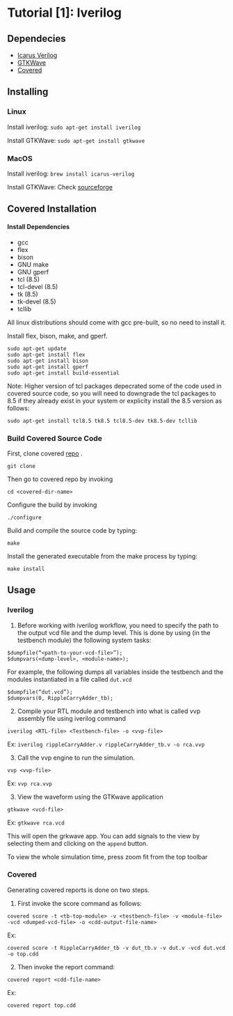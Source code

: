 # Tutorial [1]: Iverilog 

## Dependecies

- [Icarus Verilog](http://iverilog.icarus.com/)
- [GTKWave](http://gtkwave.sourceforge.net/)
- [Covered](http://covered.sourceforge.net/)

## Installing

### Linux
  Install iverilog: 
  ``
  sudo apt-get install iverilog
  ``
  
  Install GTKWave: 
  ``
  sudo apt-get install gtkwave
  ``
  
### MacOS

  Install iverilog:
  ``
  brew install icarus-verilog
  ``
  
  Install GTKWave: Check [sourceforge](http://gtkwave.sourceforge.net/)
  
  
  ## Covered Installation
 
 #### Install Dependencies
 
  - gcc 
  - flex 
  - bison
  - GNU make
  - GNU gperf
  - tcl (8.5)
  - tcl-devel (8.5)
  - tk (8.5)
  - tk-devel (8.5)
  - tcllib
  
  All linux distributions should come with gcc pre-built, so no need to install it. 
  
  Install flex, bison, make, and gperf.
 
  ```
  sudo apt-get update 
  sudo apt-get install flex
  sudo apt-get install bison
  sudo apt-get install gperf
  sudo apt-get install build-essential
  ```
  
  Note: Higher version of tcl packages depecrated some of the code used in covered source code, so you will need to downgrade the tcl packages to 8.5 if they already exist in your system or explicity install the 8.5 version as follows: 
  
  ``
   sudo apt-get install tcl8.5 tk8.5 tcl8.5-dev tk8.5-dev tcllib
  ``
  
  ### Build Covered Source Code
  
  First, clone covered [repo]() . 
  
  ``
  git clone 
  ``
  
  Then go to covered repo by invoking
  
  ``
  cd <covered-dir-name>
  ``
  
  Configure the build by invoking
  
  ``
  ./configure
  ``
  
  Build and compile the source code by typing: 
  
  ``
  make
  ``
  
  Install the generated executable from the make process by typing: 
  
  ``
  make install
  ``
  
## Usage
  
### Iverilog

1) Before working with iverilog workflow, you need to specify the path to the output vcd file and the dump level. This is done by using (in the testbench module) the following system tasks:
 
  ```
  $dumpfile(“<path-to-your-vcd-file>”);
  $dumpvars(<dump-level>, <module-name>);
  ```

  For example, the following dumps all variables inside the testbench and the modules instantiated in a file called ``dut.vcd``

  ```
  $dumpfile(“dut.vcd”);
  $dumpvars(0, RippleCarryAdder_tb);
  ```

2) Compile your RTL module and testbench into what is called vvp assembly file using iverilog command

  ``
  iverilog <RTL-file> <Testbench-file> -o <vvp-file>
  ``

  Ex: ``iverilog rippleCarryAdder.v rippleCarryAdder_tb.v -o rca.vvp``

3) Call the vvp engine to run the simulation.

  ``vvp <vvp-file>``

  Ex: ``vvp rca.vvp``

3) View the waveform using the GTKwave application

  ``
  gtkwave <vcd-file>
  ``

  Ex: ``gtkwave rca.vcd``

  This will open the grkwave app. You can add signals to the view by selecting them and clicking on the ``append`` button.
  
  To view the whole simulation time, press zoom fit from the top toolbar

### Covered

Generating covered reports is done on two steps. 

1) First invoke the score command as follows: 

  ```
  covered score -t <tb-top-module> -v <testbench-file> -v <module-file> -vcd <dumped-vcd-file> -o <cdd-output-file-name>
  ```

  Ex: 

  ```
  covered score -t RippleCarryAdder_tb -v dut_tb.v -v dut.v -vcd dut.vcd -o top.cdd
  ```

2) Then invoke the report command: 

  ```
  covered report <cdd-file-name>
  ```

  Ex: 

  ```
  covered report top.cdd
  ```

 
